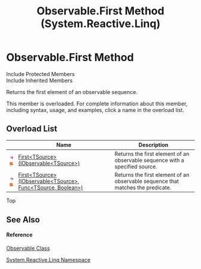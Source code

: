 ﻿---
title: Observable.First Method  (System.Reactive.Linq)
TOCTitle: First Method
ms:assetid: Overload:System.Reactive.Linq.Observable.First
ms:mtpsurl: https://msdn.microsoft.com/en-us/library/system.reactive.linq.observable.first(v=VS.103)
ms:contentKeyID: 36068837
ms.date: 06/28/2011
mtps_version: v=VS.103
f1_keywords:
- System.Reactive.Linq.Observable.First
- System.Reactive.Linq.Observable.First``1
dev_langs:
- CSharp
- JScript
- VB
- FSharp
---

# Observable.First Method

Include Protected Members  
Include Inherited Members  

Returns the first element of an observable sequence.

This member is overloaded. For complete information about this member, including syntax, usage, and examples, click a name in the overload list.

## Overload List

<table>
<thead>
<tr class="header">
<th> </th>
<th>Name</th>
<th>Description</th>
</tr>
</thead>
<tbody>
<tr class="odd">
<td><img src="images\Hh303103.pubmethod(en-us,VS.103).gif" title="Public method" alt="Public method" /><img src="images\Hh244319.static(en-us,VS.103).gif" title="Static member" alt="Static member" /></td>
<td><a href="https://msdn.microsoft.com/en-us/library/m:system.reactive.linq.observable.first%60%601(system.iobservable%7b%60%600%7d)(v=VS.103)">First&lt;TSource&gt;(IObservable&lt;TSource&gt;)</a></td>
<td>Returns the first element of an observable sequence with a specified source.</td>
</tr>
<tr class="even">
<td><img src="images\Hh303103.pubmethod(en-us,VS.103).gif" title="Public method" alt="Public method" /><img src="images\Hh244319.static(en-us,VS.103).gif" title="Static member" alt="Static member" /></td>
<td><a href="https://msdn.microsoft.com/en-us/library/m:system.reactive.linq.observable.first%60%601(system.iobservable%7b%60%600%7d%2csystem.func%7b%60%600%2csystem.boolean%7d)(v=VS.103)">First&lt;TSource&gt;(IObservable&lt;TSource&gt;, Func&lt;TSource, Boolean&gt;)</a></td>
<td>Returns the first element of an observable sequence that matches the predicate.</td>
</tr>
</tbody>
</table>

Top

## See Also

#### Reference

[Observable Class](hh244252\(v=vs.103\).md)

[System.Reactive.Linq Namespace](hh211929\(v=vs.103\).md)

